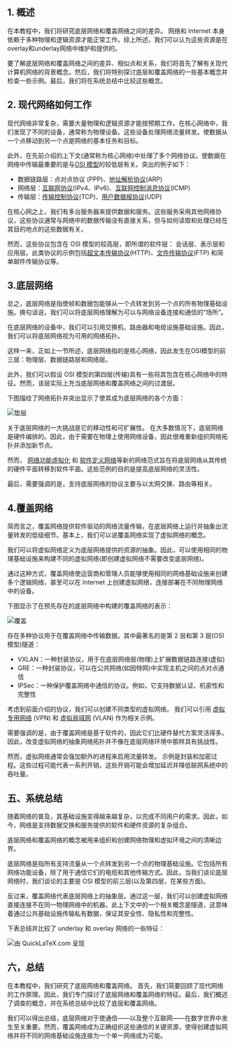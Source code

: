 ## 1. 概述

在本教程中，我们将研究底层网络和覆盖网络之间的差异。 网络和 Internet 本身依赖于多种物理和逻辑资源才能正常工作。综上所述，我们可以认为这些资源是在overlay和underlay网络中维护和提供的。

要了解底层网络和覆盖网络之间的差异、相似点和关系，我们将首先了解有关现代计算机网络的背景概念。然后，我们将特别探讨底层和覆盖网络的一些基本概念并检查一些示例。最后，我们将在系统总结中比较这些概念。

## 2. 现代网络如何工作

现代网络非常复杂，需要大量物理和逻辑资源才能按预期工作。在核心网络中，我们发现了不同的设备，通常称为物理设备。这些设备处理网络流量转发。使数据从一个点移动到另一个点是网络的基本任务和目标。

此外，在先前介绍的上下文(通常称为核心网络)中处理了多个网络协议。使数据在网络中传输最重要的是与[OSI 模型](https://www.baeldung.com/cs/osi-model)的较低层有关。突出的例子如下：

-   数据链路层：点对点协议 (PPP)、[地址解析协议](https://www.baeldung.com/cs/popular-network-protocols#address-resolution-protocol-arp)(ARP)
-   网络层：[互联网协议](https://www.baeldung.com/cs/ipv4-vs-ipv6)(IPv4、IPv6)、[互联网控制消息协议](https://www.baeldung.com/cs/popular-network-protocols#internet-control-message-protocol-icmp)(ICMP)
-   传输层：[传输控制协议](https://www.baeldung.com/cs/udp-vs-tcp)(TCP)、[用户数据报协议](https://www.baeldung.com/cs/udp-vs-tcp)(UDP)

在核心网之上，我们有多台服务器来提供数据和服务。这些服务采用其他网络协议，这些协议通常与网络中的数据传输没有直接关系，但与如何读取和处理已经在其目的地点的这些数据有关。

然而，这些协议包含在 OSI 模型的较高层，即所谓的软件层： 会话层、表示层和应用层。此类协议的示例包括[超文本传输协议](https://www.baeldung.com/cs/http-versions)(HTTP)、[文件传输协议](https://www.baeldung.com/cs/popular-network-protocols#12-file-transfer-protocol-ftp)(FTP) 和简单邮件传输协议等。

## 3.底层网络

总之，底层网络是指使帧和数据包能够从一个点转发到另一个点的所有物理基础设施。换句话说，我们可以将底层网络理解为可以与网络设备连接和通信的“场所”。

在底层网络的设备中，我们可以引用交换机、路由器和电缆设施基础设施。因此，我们可以将底层网络视为可用的网络拓扑。

这样一来，正如上一节所述，底层网络指的是核心网络，因此发生在OSI模型的前三层：物理层、数据链路层和网络层。

此外，我们可以假设 OSI 模型的第四层(传输)具有一些将其包含在核心网络中的特征。然而，该层实际上充当底层网络和覆盖网络之间的过渡层。

下图描绘了网络拓扑并突出显示了使其成为底层网络的各个方面：

![垫层](https://www.baeldung.com/wp-content/uploads/sites/4/2022/11/Underlay.png)

关于底层网络的一大挑战是它的移动性和可扩展性。 在大多数情况下，底层网络是硬件编排的。因此，由于需要在物理上使用网络设备，因此很难重新组织网络拓扑并添加新节点。

然而， [网络功能虚拟化](https://www.baeldung.com/cs/network-function-virtualization) 和 [软件定义网络](https://www.baeldung.com/cs/software-defined-networking)等新的网络范式旨在将底层网络从其传统的硬件平面转移到软件平面。这些范例的目的是提高底层网络的灵活性。

最后，需要强调的是，支持底层网络的协议主要与以太网交换、路由等相关。

## 4.覆盖网络

简而言之，覆盖网络提供软件驱动的网络流量传输，在底层网络上运行并抽象出流量转发的低级细节。基本上，我们可以说覆盖网络实现了虚拟网络的概念。

我们可以将虚拟网络定义为底层网络提供的资源的抽象。因此，可以使用相同的物理基础设施来构建不同的虚拟网络(即创建虚拟网络不需要改变底层网络)。

通过这种方式，覆盖网络使运营商和管理人员能够使用相同的网络基础设施来创建多个逻辑网络，甚至可以在 Internet 上创建虚拟网络，连接部署在不同物理网络中的设备。

下图显示了在预先存在的底层网络中构建的覆盖网络的表示：

![覆盖](https://www.baeldung.com/wp-content/uploads/sites/4/2022/11/Overlay.png)

存在多种协议用于在覆盖网络中传输数据。其中最著名的是第 2 层和第 3 层(OSI 模型)隧道：

-   VXLAN：一种封装协议，用于在底层网络层(物理)上扩展数据链路连接(虚拟)
-   GRE：一种封装协议，可以在公共网络(如因特网)中实现主机之间的点对点通信
-   IPSec：一种保护覆盖网络中通信的协议。例如，它支持数据认证、机密性和完整性

考虑到前面介绍的协议，我们可以创建不同类型的虚拟网络。 我们可以引用 [虚拟专用网络](https://www.baeldung.com/cs/vpn) (VPN) 和 [虚拟局域网](https://www.baeldung.com/cs/vlan-intro) (VLAN) 作为相关示例。

需要强调的是，由于覆盖网络是基于软件的，因此它们比硬件替代方案灵活得多。因此，改变虚拟网络的抽象网络拓扑并不像在底层网络环境中那样具有挑战性。

然而，虚拟网络通常会强加额外的进程来启用流量转发。 示例是封装和加密过程。这些过程可能代表一系列开销，这些开销可能会增加延迟并降低联网系统中的吞吐量。

## 五、系统总结

随着网络的普及，其基础设施变得越来越复杂，以完成不同用户的需求。因此，如今，网络是支持数据交换和服务提供的软件和硬件资源的复杂组合。

底层网络和覆盖网络的概念被用来组织和创建网络物理和虚拟环境之间的清晰边界。

底层网络是指所有支持流量从一个点转发到另一个点的物理基础设施。它包括所有网络功能设备，除了用于通信它们的电缆和其他传输方式。因此，当我们谈论底层网络时，我们谈论的主要是 OSI 模型的前三层(以及第四层，在某些方面)。

反过来，覆盖网络代表底层网络上的抽象层。通过这一层，我们可以创建虚拟网络直接连接不在同一物理网络中的机器。此上下文中的一个相关概念是隧道，这意味着通过公共基础设施传输私有数据，保证其安全性、隐私性和完整性。

下表总结并比较了 underlay 和 overlay 网络的一些特征：

![由 QuickLaTeX.com 呈现](https://www.baeldung.com/wp-content/ql-cache/quicklatex.com-373d1f76167b9333dc3942b293e6e4bb_l3.svg)

## 六，总结

在本教程中，我们研究了底层网络和覆盖网络。 首先，我们简要回顾了现代网络的工作原理。因此，我们专门探讨了底层网络和覆盖网络的特征。最后，我们概述了调查的概念，并在系统总结中比较了底层和覆盖网络。

我们可以得出总结，底层网络对于使通信——以及整个互联网——在数字世界中发生至关重要。然而，覆盖网络成为正确组织这些通信的关键资源，使得创建虚拟网络并将不同的网络基础设施连接为一个单一网络成为可能。